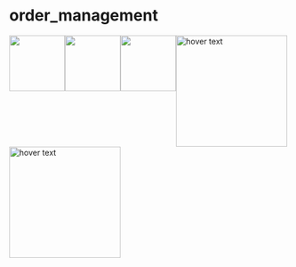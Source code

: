 # order_management
<div>
  <img src="http://leventguner.net/order_management/main_menu.png" width="100" style="float: left;" />
  <img src="http://leventguner.net/order_management/all_tables.png" width="100" style="float: left;" />
  <img src="http://leventguner.net/order_management/table.png" width="100" style="float: left;" />
</div>

<div class="row">
  <div class="column">
    <img src="http://leventguner.net/order_management/table_add_item.png" width="200" title="hover text">
  </div>
  <div class="column">
    <img src="http://leventguner.net/order_management/table_get_check.png" width="200" title="hover text">
  </div>
</div>
